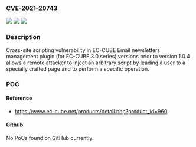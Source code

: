 ### [CVE-2021-20743](https://cve.mitre.org/cgi-bin/cvename.cgi?name=CVE-2021-20743)
![](https://img.shields.io/static/v1?label=Product&message=EC-CUBE%20Email%20newsletters%20management%20plugin%20(for%20EC-CUBE%203.0%20series)&color=blue)
![](https://img.shields.io/static/v1?label=Version&message=n%2Fa&color=blue)
![](https://img.shields.io/static/v1?label=Vulnerability&message=Cross-site%20scripting&color=brighgreen)

### Description

Cross-site scripting vulnerability in EC-CUBE Email newsletters management plugin (for EC-CUBE 3.0 series) versions prior to version 1.0.4 allows a remote attacker to inject an arbitrary script by leading a user to a specially crafted page and to perform a specific operation.

### POC

#### Reference
- https://www.ec-cube.net/products/detail.php?product_id=960

#### Github
No PoCs found on GitHub currently.

